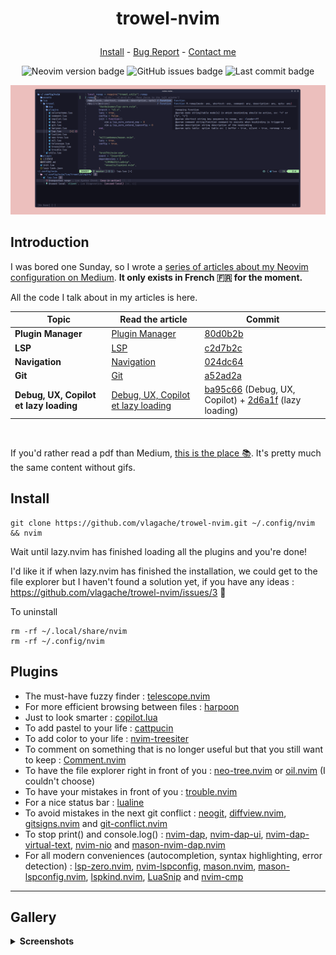 # <p align="center">trowel-nvim</p>

<p align="center">
  <a href="https://github.com/vlagache/trowel-nvim/?tab=readme-ov-file#Install">Install</a>
  -
  <a href="https://github.com/vlagache/trowel-nvim/issues/new/choose">Bug Report</a>
  -
  <a href="https://www.linkedin.com/in/vincent-lagache-4835a2166/">Contact me</a>
</p>


<p align="center">
  <img src="https://img.shields.io/badge/Neovim-0.10.0-f5a97f?style=for-the-badge&logo=neovim&logoColor=D9E0EE&labelColor=1E1E2E" alt="Neovim version badge">
  <img src="https://img.shields.io/github/issues/vlagache/trowel-nvim?style=for-the-badge&logo=alert&logoColor=D9E0EE&labelColor=1E1E2E&color=8bd5ca" alt="GitHub issues badge">
  <img src="https://img.shields.io/github/last-commit/vlagache/trowel-nvim/master?style=for-the-badge&logo=github&logoColor=D9E0EE&labelColor=1E1E2E&color=f0c6c6" alt="Last commit badge">
</p>

![Capture configuration Neovim](/assets/config.png)

## Introduction

I was bored one Sunday, so I wrote a [series of articles about my Neovim configuration on Medium](https://medium.com/@vlagache/ma-d%C3%A9couverte-de-neovim-c1c10e90ad6b). **It only exists in French 🇫🇷 for the moment.**  

All the code I talk about in my articles is here. 
<br />
<table>
  <thead>
    <tr>
      <th>Topic</th>
      <th>Read the article</th>
      <th>Commit</th>
    </tr>
  </thead>
  <tbody>
      <tr>
      <td><strong>Plugin Manager</strong></td>
      <td><a href="https://medium.com/@vlagache/comment-configurer-et-utiliser-neovim-%C3%A0-partir-de-z%C3%A9ro-9223c330ca37">Plugin Manager</a></td>
      <td><a href="https://github.com/vlagache/trowel-nvim/commit/80d0b2bf26395dcc87d33d0e89be4b082ea2b08c">80d0b2b</a></td>
    </tr>
    <tr>
      <td><strong>LSP</strong></td>
      <td><a href="https://medium.com/@vlagache/comment-configurer-et-utiliser-neovim-%C3%A0-partir-de-z%C3%A9ro-37807e6ae72a">LSP</a></td>
      <td><a href="https://github.com/vlagache/trowel-nvim/commit/c2d7b2c6ae58f314be56c72981fe00979b7fb4e3">c2d7b2c</a></td>
    </tr>
    <tr>
      <td><strong>Navigation</strong></td>
      <td><a href="https://medium.com/@vlagache/comment-configurer-et-utiliser-neovim-%C3%A0-partir-de-z%C3%A9ro-0a85c06bdbe2">Navigation</a></td>
      <td><a href="https://github.com/vlagache/trowel-nvim/commit/024dc64fb15ef6ce7b7781d88c2260245dcc2447">024dc64</a></td>
    </tr>
    <tr>
      <td><strong>Git</strong></td>
      <td><a href="https://medium.com/@vlagache/comment-configurer-et-utiliser-neovim-%C3%A0-partir-de-z%C3%A9ro-204a97b1192f">Git</a></td>
      <td><a href="https://github.com/vlagache/trowel-nvim/commit/a52ad2aa4bfb4b4799529d2991964a397ba21242">a52ad2a</a></td>
    </tr>
    <tr>
      <td><strong>Debug, UX, Copilot et lazy loading</strong></td>
      <td><a href="https://medium.com/@vlagache/comment-configurer-et-utiliser-neovim-%C3%A0-partir-de-z%C3%A9ro-1eb0eec55a23">Debug, UX, Copilot et lazy loading</a></td>
      <td>
        <a href="https://github.com/vlagache/trowel-nvim/commit/ba95c6658c2a4c57149aa984dab25656d451da0d">ba95c66</a> (Debug, UX, Copilot) + 
        <a href="https://github.com/vlagache/trowel-nvim/commit/2d6a1f62bd10bd88604cf23c1b3d34df8e16bc1d">2d6a1f</a> (lazy loading)
      </td>
    </tr>
  </tbody>
</table>
<br />

If you'd rather read a pdf than Medium, [this is the place 📚](https://drive.google.com/file/d/1a2yJLdV48cejEweYGN-rZOsCKpDChE1k/view?usp=sharing). It's pretty much the same content without gifs.


## Install

```
git clone https://github.com/vlagache/trowel-nvim.git ~/.config/nvim && nvim
```

Wait until lazy.nvim has finished loading all the plugins and you're done!

I'd like it if when lazy.nvim has finished the installation, we could get to the file explorer but I haven't found a solution yet, if you have any ideas : https://github.com/vlagache/trowel-nvim/issues/3 🐞

To uninstall

```
rm -rf ~/.local/share/nvim
rm -rf ~/.config/nvim
```
## Plugins

- The must-have fuzzy finder : [telescope.nvim](https://github.com/nvim-telescope/telescope.nvim)
- For more efficient browsing between files :  [harpoon](https://github.com/ThePrimeagen/harpoon)
- Just to look smarter : [copilot.lua](https://github.com/zbirenbaum/copilot.lua)
- To add pastel to your life : [cattpucin](https://github.com/catppuccin/nvim)
- To add color to your life :  [nvim-treesiter](https://github.com/nvim-treesitter/nvim-treesitter)
- To comment on something that is no longer useful but that you still want to keep : [Comment.nvim](https://github.com/numToStr/Comment.nvim)
- To have the file explorer right in front of you : [neo-tree.nvim](https://github.com/nvim-neo-tree/neo-tree.nvim) or [oil.nvim](https://github.com/stevearc/oil.nvim) (I couldn't choose)
- To have your mistakes in front of you : [trouble.nvim](https://github.com/folke/trouble.nvim)
- For a nice status bar : [lualine](https://github.com/nvim-lualine/lualine.nvim)
- To avoid mistakes in the next git conflict : [neogit](https://github.com/NeogitOrg/neogit), [diffview.nvim](https://github.com/sindrets/diffview.nvim), [gitsigns.nvim](https://github.com/lewis6991/gitsigns.nvim) and [git-conflict.nvim](https://github.com/akinsho/git-conflict.nvim)
- To stop print() and console.log() : [nvim-dap](https://github.com/mfussenegger/nvim-dap), [nvim-dap-ui](https://github.com/rcarriga/nvim-dap-ui), [nvim-dap-virtual-text](https://github.com/theHamsta/nvim-dap-virtual-text), [nvim-nio](https://github.com/nvim-neotest/nvim-nio) and [mason-nvim-dap.nvim](https://github.com/jay-babu/mason-nvim-dap.nvim)
- For all modern conveniences (autocompletion, syntax highlighting, error detection) :  [lsp-zero.nvim](https://github.com/VonHeikemen/lsp-zero.nvim), [nvim-lspconfig](https://github.com/neovim/nvim-lspconfig), [mason.nvim](https://github.com/williamboman/mason.nvim), [mason-lspconfig.nvim](https://github.com/williamboman/mason-lspconfig.nvim), [lspkind.nvim](https://github.com/onsails/lspkind.nvim), [LuaSnip](https://github.com/L3MON4D3/LuaSnip) and [nvim-cmp](https://github.com/hrsh7th/nvim-cmp)



---

## Gallery
<details>
  <summary><b>Screenshots</b></summary>
  <br /> 
  
  **File explorer**
  ![Capture configuration Neovim avec Oil](/assets/oil_nvim.png)

  **Fuzzy finder**
  ![Capture utilisation de Telescope](/assets/telescope.png)
  
  **Copilot**
  ![Capture GitHub Copilot en action](/assets/copilot.png)

  **Debugging**
  ![Capture debugging avec Neovim](/assets/debug.png)

  **Git integration**
  ![Capture intégration Git avec Neovim](/assets/git.png)

</details>


